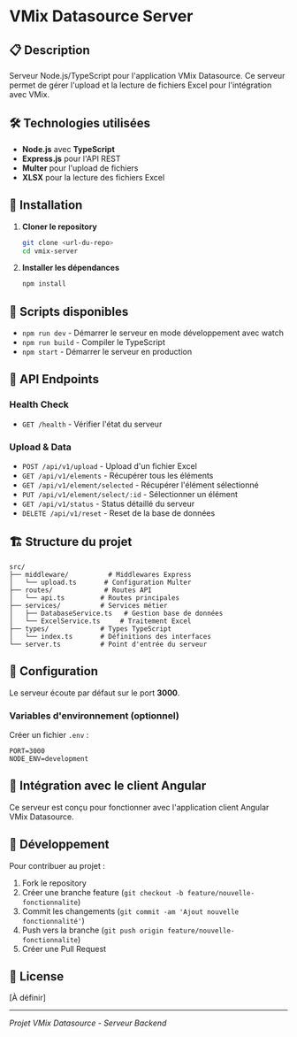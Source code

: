 # VMix Datasource Server

## 📋 Description
Serveur Node.js/TypeScript pour l'application VMix Datasource. Ce serveur permet de gérer l'upload et la lecture de fichiers Excel pour l'intégration avec VMix.

## 🛠️ Technologies utilisées
- **Node.js** avec **TypeScript**
- **Express.js** pour l'API REST
- **Multer** pour l'upload de fichiers
- **XLSX** pour la lecture des fichiers Excel

## 🚀 Installation

1. **Cloner le repository**
   ```bash
   git clone <url-du-repo>
   cd vmix-server
   ```

2. **Installer les dépendances**
   ```bash
   npm install
   ```

## 🔧 Scripts disponibles

- `npm run dev` - Démarrer le serveur en mode développement avec watch
- `npm run build` - Compiler le TypeScript
- `npm start` - Démarrer le serveur en production

## 📡 API Endpoints

### Health Check
- `GET /health` - Vérifier l'état du serveur

### Upload & Data
- `POST /api/v1/upload` - Upload d'un fichier Excel
- `GET /api/v1/elements` - Récupérer tous les éléments
- `GET /api/v1/element/selected` - Récupérer l'élément sélectionné
- `PUT /api/v1/element/select/:id` - Sélectionner un élément
- `GET /api/v1/status` - Status détaillé du serveur
- `DELETE /api/v1/reset` - Reset de la base de données

## 🏗️ Structure du projet

```
src/
├── middleware/          # Middlewares Express
│   └── upload.ts       # Configuration Multer
├── routes/             # Routes API
│   └── api.ts         # Routes principales
├── services/          # Services métier
│   ├── DatabaseService.ts   # Gestion base de données
│   └── ExcelService.ts     # Traitement Excel
├── types/             # Types TypeScript
│   └── index.ts       # Définitions des interfaces
└── server.ts          # Point d'entrée du serveur
```

## 📄 Configuration

Le serveur écoute par défaut sur le port **3000**.

### Variables d'environnement (optionnel)
Créer un fichier `.env` :
```env
PORT=3000
NODE_ENV=development
```

## 🔗 Intégration avec le client Angular

Ce serveur est conçu pour fonctionner avec l'application client Angular VMix Datasource.

## 🐛 Développement

Pour contribuer au projet :
1. Fork le repository
2. Créer une branche feature (`git checkout -b feature/nouvelle-fonctionnalite`)
3. Commit les changements (`git commit -am 'Ajout nouvelle fonctionnalité'`)
4. Push vers la branche (`git push origin feature/nouvelle-fonctionnalite`)
5. Créer une Pull Request

## 📝 License

[À définir]

---
*Projet VMix Datasource - Serveur Backend*
